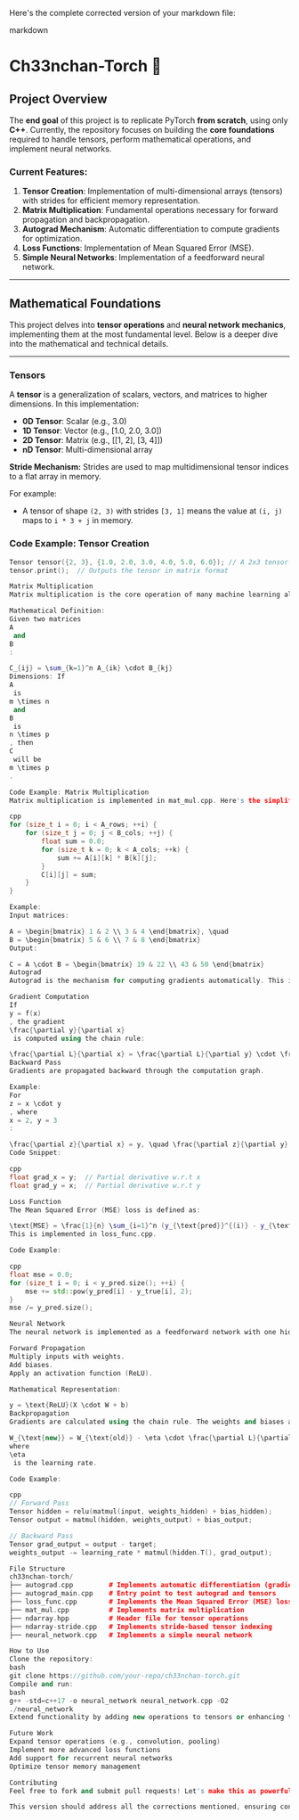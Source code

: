 
Here's the complete corrected version of your markdown file:

markdown
# Ch33nchan-Torch 🚀

## Project Overview

The **end goal** of this project is to replicate PyTorch **from scratch**, using only **C++**. Currently, the repository focuses on building the **core foundations** required to handle tensors, perform mathematical operations, and implement neural networks.

### Current Features:
1. **Tensor Creation**: Implementation of multi-dimensional arrays (tensors) with strides for efficient memory representation.
2. **Matrix Multiplication**: Fundamental operations necessary for forward propagation and backpropagation.
3. **Autograd Mechanism**: Automatic differentiation to compute gradients for optimization.
4. **Loss Functions**: Implementation of Mean Squared Error (MSE).
5. **Simple Neural Networks**: Implementation of a feedforward neural network.

---

## Mathematical Foundations

This project delves into **tensor operations** and **neural network mechanics**, implementing them at the most fundamental level. Below is a deeper dive into the mathematical and technical details.

---

### Tensors

A **tensor** is a generalization of scalars, vectors, and matrices to higher dimensions. In this implementation:

- **0D Tensor**: Scalar (e.g., 3.0)
- **1D Tensor**: Vector (e.g., [1.0, 2.0, 3.0])
- **2D Tensor**: Matrix (e.g., [[1, 2], [3, 4]])
- **nD Tensor**: Multi-dimensional array

**Stride Mechanism:** Strides are used to map multidimensional tensor indices to a flat array in memory.

For example:
- A tensor of shape `(2, 3)` with strides `[3, 1]` means the value at `(i, j)` maps to `i * 3 + j` in memory.

### Code Example: Tensor Creation

```cpp
Tensor tensor({2, 3}, {1.0, 2.0, 3.0, 4.0, 5.0, 6.0}); // A 2x3 tensor
tensor.print();  // Outputs the tensor in matrix format

Matrix Multiplication
Matrix multiplication is the core operation of many machine learning algorithms, including neural networks.

Mathematical Definition:
Given two matrices 
A
 and 
B
:

C_{ij} = \sum_{k=1}^n A_{ik} \cdot B_{kj}
Dimensions: If 
A
 is 
m \times n
 and 
B
 is 
n \times p
, then 
C
 will be 
m \times p
.

Code Example: Matrix Multiplication
Matrix multiplication is implemented in mat_mul.cpp. Here's the simplified logic:

cpp
for (size_t i = 0; i < A_rows; ++i) {
    for (size_t j = 0; j < B_cols; ++j) {
        float sum = 0.0;
        for (size_t k = 0; k < A_cols; ++k) {
            sum += A[i][k] * B[k][j];
        }
        C[i][j] = sum;
    }
}

Example:
Input matrices:

A = \begin{bmatrix} 1 & 2 \\ 3 & 4 \end{bmatrix}, \quad
B = \begin{bmatrix} 5 & 6 \\ 7 & 8 \end{bmatrix}
Output:

C = A \cdot B = \begin{bmatrix} 19 & 22 \\ 43 & 50 \end{bmatrix}
Autograd
Autograd is the mechanism for computing gradients automatically. This is crucial for backpropagation in neural networks.

Gradient Computation
If 
y = f(x)
, the gradient 
\frac{\partial y}{\partial x}
 is computed using the chain rule:

\frac{\partial L}{\partial x} = \frac{\partial L}{\partial y} \cdot \frac{\partial y}{\partial x}
Backward Pass
Gradients are propagated backward through the computation graph.

Example:
For 
z = x \cdot y
, where 
x = 2, y = 3
:

\frac{\partial z}{\partial x} = y, \quad \frac{\partial z}{\partial y} = x
Code Snippet:

cpp
float grad_x = y;  // Partial derivative w.r.t x
float grad_y = x;  // Partial derivative w.r.t y

Loss Function
The Mean Squared Error (MSE) loss is defined as:

\text{MSE} = \frac{1}{n} \sum_{i=1}^n (y_{\text{pred}}^{(i)} - y_{\text{true}}^{(i)})^2
This is implemented in loss_func.cpp.

Code Example:

cpp
float mse = 0.0;
for (size_t i = 0; i < y_pred.size(); ++i) {
    mse += std::pow(y_pred[i] - y_true[i], 2);
}
mse /= y_pred.size();

Neural Network
The neural network is implemented as a feedforward network with one hidden layer.

Forward Propagation
Multiply inputs with weights.
Add biases.
Apply an activation function (ReLU).

Mathematical Representation:

y = \text{ReLU}(X \cdot W + b)
Backpropagation
Gradients are calculated using the chain rule. The weights and biases are updated using gradient descent:

W_{\text{new}} = W_{\text{old}} - \eta \cdot \frac{\partial L}{\partial W}
where 
\eta
 is the learning rate.

Code Example:

cpp
// Forward Pass
Tensor hidden = relu(matmul(input, weights_hidden) + bias_hidden);
Tensor output = matmul(hidden, weights_output) + bias_output;

// Backward Pass
Tensor grad_output = output - target;
weights_output -= learning_rate * matmul(hidden.T(), grad_output);

File Structure
ch33nchan-torch/
├── autograd.cpp         # Implements automatic differentiation (gradients)
├── autograd_main.cpp    # Entry point to test autograd and tensors
├── loss_func.cpp        # Implements the Mean Squared Error (MSE) loss
├── mat_mul.cpp          # Implements matrix multiplication
├── ndarray.hpp          # Header file for tensor operations
├── ndarray-stride.cpp   # Implements stride-based tensor indexing
├── neural_network.cpp   # Implements a simple neural network

How to Use
Clone the repository:
bash
git clone https://github.com/your-repo/ch33nchan-torch.git
Compile and run:
bash
g++ -std=c++17 -o neural_network neural_network.cpp -O2
./neural_network
Extend functionality by adding new operations to tensors or enhancing the autograd mechanism.

Future Work
Expand tensor operations (e.g., convolution, pooling)
Implement more advanced loss functions
Add support for recurrent neural networks
Optimize tensor memory management

Contributing
Feel free to fork and submit pull requests! Let's make this as powerful as PyTorch! 🚀

This version should address all the corrections mentioned, ensuring consistency, fixing typos, and improving readability.
